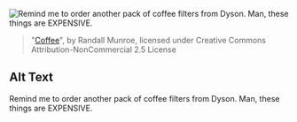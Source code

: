 ![Remind me to order another pack of coffee filters from Dyson. Man, these things are EXPENSIVE.](https://imgs.xkcd.com/comics/coffee.png)
> "[Coffee](https://xkcd.com/1743/)", by Randall Munroe, licensed under Creative Commons Attribution-NonCommercial 2.5 License

## Alt Text
Remind me to order another pack of coffee filters from Dyson. Man, these things are EXPENSIVE.
